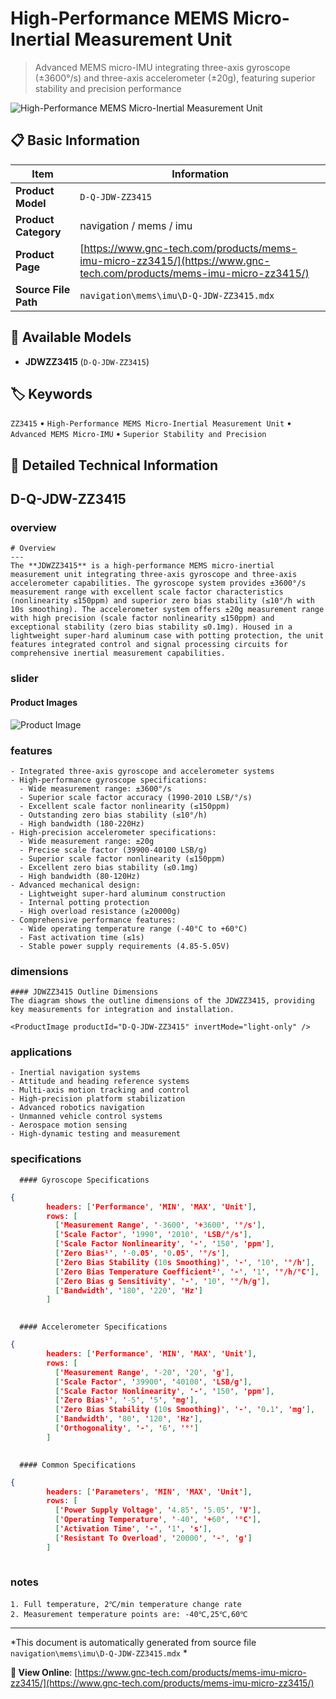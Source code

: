 # High-Performance MEMS Micro-Inertial Measurement Unit

> Advanced MEMS micro-IMU integrating three-axis gyroscope (±3600°/s) and three-axis accelerometer (±20g), featuring superior stability and precision performance

![High-Performance MEMS Micro-Inertial Measurement Unit](https://www.gnc-tech.com/images/products/navigation/mems/imu/D-Q-JDW-ZZ3415/D-Q-JDW-ZZ3415.webp)

## 📋 Basic Information

| Item | Information |
|------|------|
| **Product Model** | `D-Q-JDW-ZZ3415` |
| **Product Category** | navigation / mems / imu |
| **Product Page** | [https://www.gnc-tech.com/products/mems-imu-micro-zz3415/](https://www.gnc-tech.com/products/mems-imu-micro-zz3415/) |
| **Source File Path** | `navigation\mems\imu\D-Q-JDW-ZZ3415.mdx` |

## 🔧 Available Models

- **JDWZZ3415** (`D-Q-JDW-ZZ3415`)

## 🏷️ Keywords

`ZZ3415` • `High-Performance MEMS Micro-Inertial Measurement Unit` • `Advanced MEMS Micro-IMU` • `Superior Stability and Precision`

## 📖 Detailed Technical Information


## D-Q-JDW-ZZ3415

  
### overview

    # Overview
    ---
    The **JDWZZ3415** is a high-performance MEMS micro-inertial measurement unit integrating three-axis gyroscope and three-axis accelerometer capabilities. The gyroscope system provides ±3600°/s measurement range with excellent scale factor characteristics (nonlinearity ≤150ppm) and superior zero bias stability (≤10°/h with 10s smoothing). The accelerometer system offers ±20g measurement range with high precision (scale factor nonlinearity ≤150ppm) and exceptional stability (zero bias stability ≤0.1mg). Housed in a lightweight super-hard aluminum case with potting protection, the unit features integrated control and signal processing circuits for comprehensive inertial measurement capabilities.
  

  
### slider

    
#### Product Images

![Product Image](https://www.gnc-tech.com/images/products/D-Q-JDW-ZZ3415-Slide-01.webp)


  

  
### features

    - Integrated three-axis gyroscope and accelerometer systems
    - High-performance gyroscope specifications:
      - Wide measurement range: ±3600°/s
      - Superior scale factor accuracy (1990-2010 LSB/°/s)
      - Excellent scale factor nonlinearity (≤150ppm)
      - Outstanding zero bias stability (≤10°/h)
      - High bandwidth (180-220Hz)
    - High-precision accelerometer specifications:
      - Wide measurement range: ±20g
      - Precise scale factor (39900-40100 LSB/g)
      - Superior scale factor nonlinearity (≤150ppm)
      - Excellent zero bias stability (≤0.1mg)
      - High bandwidth (80-120Hz)
    - Advanced mechanical design:
      - Lightweight super-hard aluminum construction
      - Internal potting protection
      - High overload resistance (≥20000g)
    - Comprehensive performance features:
      - Wide operating temperature range (-40°C to +60°C)
      - Fast activation time (≤1s)
      - Stable power supply requirements (4.85-5.05V)
  

  
### dimensions

    #### JDWZZ3415 Outline Dimensions
    The diagram shows the outline dimensions of the JDWZZ3415, providing key measurements for integration and installation.

    <ProductImage productId="D-Q-JDW-ZZ3415" invertMode="light-only" />
  

  
### applications

    - Inertial navigation systems
    - Attitude and heading reference systems
    - Multi-axis motion tracking and control
    - High-precision platform stabilization
    - Advanced robotics navigation
    - Unmanned vehicle control systems
    - Aerospace motion sensing
    - High-dynamic testing and measurement
  

  
### specifications

    
      #### Gyroscope Specifications
      
```json
{
        headers: ['Performance', 'MIN', 'MAX', 'Unit'],
        rows: [
          ['Measurement Range', '-3600', '+3600', '°/s'],
          ['Scale Factor', '1990', '2010', 'LSB/°/s'],
          ['Scale Factor Nonlinearity', '-', '150', 'ppm'],
          ['Zero Bias¹', '-0.05', '0.05', '°/s'],
          ['Zero Bias Stability (10s Smoothing)', '-', '10', '°/h'],
          ['Zero Bias Temperature Coefficient²', '-', '1', '°/h/°C'],
          ['Zero Bias g Sensitivity', '-', '10', '°/h/g'],
          ['Bandwidth', '180', '220', 'Hz']
        ]
      
```


      #### Accelerometer Specifications
      
```json
{
        headers: ['Performance', 'MIN', 'MAX', 'Unit'],
        rows: [
          ['Measurement Range', '-20', '20', 'g'],
          ['Scale Factor', '39900', '40100', 'LSB/g'],
          ['Scale Factor Nonlinearity', '-', '150', 'ppm'],
          ['Zero Bias¹', '-5', '5', 'mg'],
          ['Zero Bias Stability (10s Smoothing)', '-', '0.1', 'mg'],
          ['Bandwidth', '80', '120', 'Hz'],
          ['Orthogonality', '-', '6', '°']
        ]
      
```


      #### Common Specifications
      
```json
{
        headers: ['Parameters', 'MIN', 'MAX', 'Unit'],
        rows: [
          ['Power Supply Voltage', '4.85', '5.05', 'V'],
          ['Operating Temperature', '-40', '+60', '°C'],
          ['Activation Time', '-', '1', 's'],
          ['Resistant To Overload', '20000', '-', 'g']
        ]
      
```

    
  

  
### notes

    1. Full temperature, 2℃/min temperature change rate
    2. Measurement temperature points are: -40℃,25℃,60℃
  

---

*This document is automatically generated from source file `navigation\mems\imu\D-Q-JDW-ZZ3415.mdx` *

**🔗 View Online**: [https://www.gnc-tech.com/products/mems-imu-micro-zz3415/](https://www.gnc-tech.com/products/mems-imu-micro-zz3415/)
